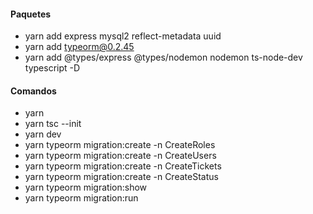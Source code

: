 #### Paquetes
- yarn add express mysql2 reflect-metadata uuid
- yarn add typeorm@0.2.45
- yarn add @types/express @types/nodemon nodemon ts-node-dev typescript -D

#### Comandos
- yarn
- yarn tsc --init
- yarn dev
- yarn typeorm migration:create -n CreateRoles
- yarn typeorm migration:create -n CreateUsers
- yarn typeorm migration:create -n CreateTickets
- yarn typeorm migration:create -n CreateStatus
- yarn typeorm migration:show
- yarn typeorm migration:run

